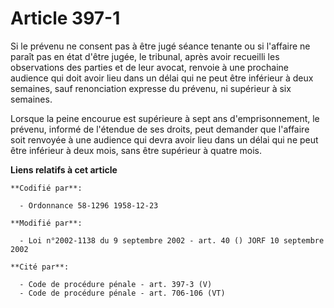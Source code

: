 # Article 397-1

Si le prévenu ne consent pas à être jugé séance tenante ou si l'affaire ne paraît pas en état d'être jugée, le tribunal,
après avoir recueilli les observations des parties et de leur avocat, renvoie à une prochaine audience qui doit avoir lieu
dans un délai qui ne peut être inférieur à deux semaines, sauf renonciation expresse du prévenu, ni supérieur à six semaines.

Lorsque la peine encourue est supérieure à sept ans d'emprisonnement, le prévenu, informé de l'étendue de ses droits, peut
demander que l'affaire soit renvoyée à une audience qui devra avoir lieu dans un délai qui ne peut être inférieur à deux
mois, sans être supérieur à quatre mois.

**Liens relatifs à cet article**

	**Codifié par**:

	  - Ordonnance 58-1296 1958-12-23

	**Modifié par**:

	  - Loi n°2002-1138 du 9 septembre 2002 - art. 40 () JORF 10 septembre 2002

	**Cité par**:

	  - Code de procédure pénale - art. 397-3 (V)
	  - Code de procédure pénale - art. 706-106 (VT)
